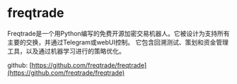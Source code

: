 # freqtrade

Freqtrade是一个用Python编写的免费开源加密交易机器人。它被设计为支持所有主要的交换，并通过Telegram或webUI控制。
它包含回溯测试、策划和资金管理工具，以及通过机器学习进行的策略优化。

github: [https://github.com/freqtrade/freqtrade](https://github.com/freqtrade/freqtrade)